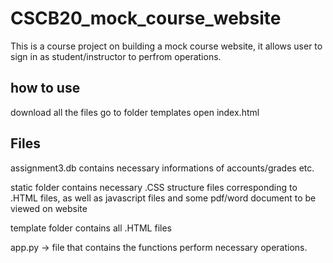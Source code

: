 # CSCB20_mock_course_website

This is a course project on building a mock course website, it allows user to sign in as student/instructor to perfrom operations.

## how to use
download all the files
go to folder templates
open index.html

## Files
assignment3.db contains necessary informations of accounts/grades etc.

static folder contains necessary .CSS structure files corresponding to .HTML files, as well as javascript files and some pdf/word document to be viewed on website

template folder contains all .HTML files

app.py -> file that contains the functions perform necessary operations.

